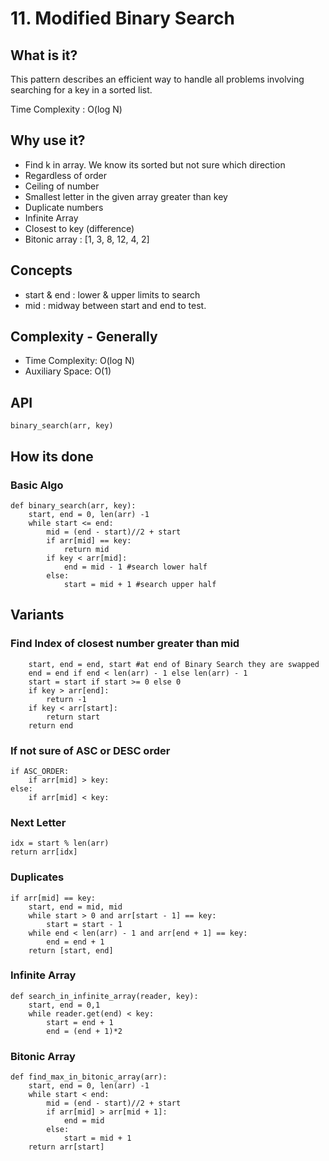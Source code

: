 # 11. Modified Binary Search

## What is it?
This pattern describes an efficient way to handle all problems involving searching for a key in a sorted list.

Time Complexity : O(log N)

## Why use it?
- Find k in array. We know its sorted but not sure which direction
- Regardless of order
- Ceiling of number
- Smallest letter in the given array greater than key
- Duplicate numbers
- Infinite Array 
- Closest to key (difference)
- Bitonic array : [1, 3, 8, 12, 4, 2]

## Concepts

- start & end : lower & upper limits to search
- mid : midway between start and end to test. 

## Complexity - Generally
- Time Complexity: O(log N)
- Auxiliary Space: O(1)

## API
```
binary_search(arr, key)
```

## How its done
### Basic Algo
```
def binary_search(arr, key):
    start, end = 0, len(arr) -1
    while start <= end:
        mid = (end - start)//2 + start
        if arr[mid] == key:
            return mid
        if key < arr[mid]:
            end = mid - 1 #search lower half
        else:
            start = mid + 1 #search upper half
```
## Variants
### Find Index of closest number greater than mid
```
    start, end = end, start #at end of Binary Search they are swapped
    end = end if end < len(arr) - 1 else len(arr) - 1
    start = start if start >= 0 else 0
    if key > arr[end]:
        return -1
    if key < arr[start]:
        return start
    return end
```
### If not sure of ASC or DESC order
```
if ASC_ORDER:
    if arr[mid] > key:
else:
    if arr[mid] < key:
```
### Next Letter
```
idx = start % len(arr)
return arr[idx]
```
### Duplicates
```
if arr[mid] == key:
    start, end = mid, mid
    while start > 0 and arr[start - 1] == key:
        start = start - 1
    while end < len(arr) - 1 and arr[end + 1] == key:
        end = end + 1
    return [start, end]
```
### Infinite Array
```
def search_in_infinite_array(reader, key):
    start, end = 0,1
    while reader.get(end) < key:
        start = end + 1
        end = (end + 1)*2
```
### Bitonic Array
```
def find_max_in_bitonic_array(arr):
    start, end = 0, len(arr) -1
    while start < end:
        mid = (end - start)//2 + start
        if arr[mid] > arr[mid + 1]:
            end = mid
        else:
            start = mid + 1
    return arr[start]
```